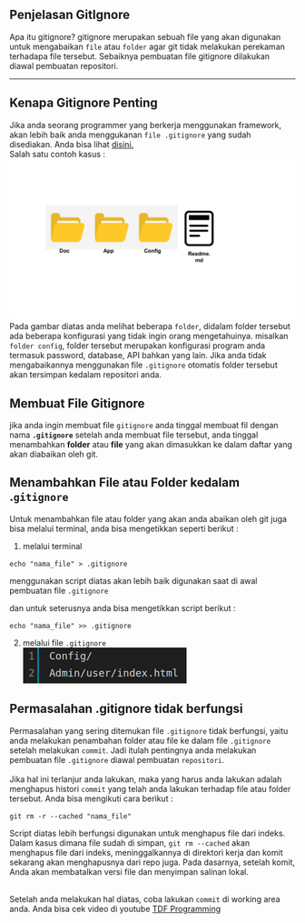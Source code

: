 ## Penjelasan GitIgnore
Apa itu gitignore? gitignore merupakan sebuah file yang akan digunakan untuk mengabaikan `file` atau `folder` agar git tidak melakukan perekaman terhadapa file tersebut. Sebaiknya pembuatan file gitignore dilakukan diawal pembuatan repositori.
***
## Kenapa Gitignore Penting
Jika anda seorang programmer yang berkerja menggunakan framework, akan lebih baik anda menggukanan `file .gitignore` yang sudah disediakan. Anda bisa lihat <a href="https://github.com/github/gitignore">disini.</a>
<br>
Salah satu contoh kasus : <br>![Gambar](1.png)<br>
Pada gambar diatas anda melihat beberapa `folder`, didalam folder tersebut ada beberapa konfigurasi yang tidak ingin orang mengetahuinya. misalkan `folder config`, folder tersebut merupakan konfigurasi program anda termasuk password, database, API bahkan yang lain. Jika anda tidak mengabaikannya menggunakan file `.gitignore` otomatis folder tersebut akan tersimpan kedalam repositori anda.

## Membuat File Gitignore
jika anda ingin membuat file `gitignore` anda tinggal membuat fil dengan nama **`.gitignore`** setelah anda membuat file tersebut, anda tinggal menambahkan **folder** atau **file** yang akan dimasukkan ke dalam daftar yang akan diabaikan oleh git. 

## Menambahkan File atau Folder kedalam .**`gitignore`**
Untuk menambahkan file atau folder yang akan anda abaikan oleh git juga bisa melalui terminal, anda bisa mengetikkan seperti berikut :
1. melalui terminal
```console
echo "nama_file" > .gitignore
```
menggunakan script diatas akan lebih baik digunakan saat di awal pembuatan file `.gitignore`

dan untuk seterusnya anda bisa mengetikkan script berikut :
```console
echo "nama_file" >> .gitignore
```
2. melalui file `.gitignore`
   <br>
![add gitignore](2.png)

## Permasalahan .gitignore tidak berfungsi
Permasalahan yang sering ditemukan file `.gitignore` tidak berfungsi, yaitu anda melakukan penambahan folder atau file ke dalam file `.gitignore` setelah melakukan `commit`. Jadi itulah pentingnya anda melakukan pembuatan file `.gitignore` diawal pembuatan `repositori`.
<br><br>
Jika hal ini terlanjur anda lakukan, maka yang harus anda lakukan adalah menghapus histori `commit` yang telah anda lakukan terhadap file atau folder tersebut.
Anda bisa mengikuti cara berikut :
``` console
git rm -r --cached "nama_file"
```
Script diatas lebih berfungsi digunakan untuk menghapus file dari indeks. Dalam kasus dimana file sudah di simpan, `git rm --cached` akan menghapus file dari indeks, meninggalkannya di direktori kerja dan komit sekarang akan menghapusnya dari repo juga. Pada dasarnya, setelah komit, Anda akan membatalkan versi file dan menyimpan salinan lokal.

<br> Setelah anda melakukan hal diatas, coba lakukan `commit` di working area anda.
Anda bisa cek video di youtube 
<a href="https://www.youtube.com/watch?v=NeC9C6xjwA4&list=PL6wCUclraERJPVh0BPxAUAIOFG9SZKyDT&index=4"> TDF Programming </a>